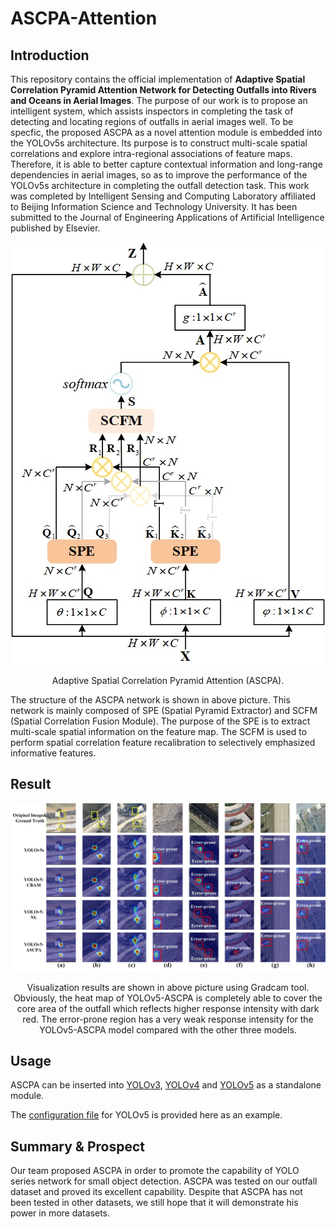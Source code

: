 # ASCPA-Attention


## Introduction

This repository contains the official implementation of **Adaptive Spatial Correlation Pyramid Attention Network for Detecting Outfalls into Rivers and Oceans in Aerial Images**. The purpose of our work is to propose an intelligent system, which assists inspectors in completing the task of detecting and locating regions of outfalls in aerial images well. To be specfic, the proposed ASCPA as a novel attention module is embedded into the YOLOv5s architecture. Its purpose is to construct multi-scale spatial correlations and explore intra-regional associations of feature maps. Therefore, it is able to better capture contextual information and long-range dependencies in aerial images, so as to improve the performance of the YOLOv5s architecture in completing the outfall detection task. This work was completed by Intelligent Sensing and Computing Laboratory affiliated to Beijing Information Science and Technology University. It has been submitted to the Journal of Engineering Applications of Artificial Intelligence published by Elsevier.

<p align="center">
  <img src="https://github.com/ISCLab-Bistu/ASCPA-Attention/blob/main/Image/ASCPA.jpg" />
</p>

<p align = "center">
Adaptive Spatial Correlation Pyramid Attention (ASCPA). 
</p>

The structure of the ASCPA network is shown in above picture. This network is mainly composed of SPE (Spatial Pyramid Extractor) and SCFM (Spatial Correlation Fusion Module). The purpose of the SPE is to extract multi-scale spatial information on the feature map. The SCFM is used to perform spatial correlation feature recalibration to selectively emphasized informative features. 


## Result

<p align="center">
    <img src="https://github.com/ISCLab-Bistu/ASCPA-Attention/blob/main/Image/vis.jpg" />
</p>

<p align = "center">
Visualization results are shown in above picture using Gradcam tool. Obviously, the heat map of YOLOv5-ASCPA is completely able to cover the core area of the outfall which reflects higher response intensity with dark red. The error-prone region has a very weak response intensity for the YOLOv5-ASCPA model compared with the other three models.
</p>

## Usage

ASCPA can be inserted into [YOLOv3](https://github.com/ultralytics/yolov3), [YOLOv4](https://github.com/Tianxiaomo/pytorch-YOLOv4) and [YOLOv5](https://github.com/ultralytics/yolov5/) as a standalone module.

The [configuration file](config/yolov5s.yaml) for YOLOv5 is provided here as an example.

## Summary & Prospect

Our team proposed ASCPA in order to promote the capability of YOLO series network for small object detection. ASCPA was tested on our outfall dataset and proved its excellent capability. Despite that ASCPA has not been tested in other datasets, we still hope that it will demonstrate his power in more datasets.




